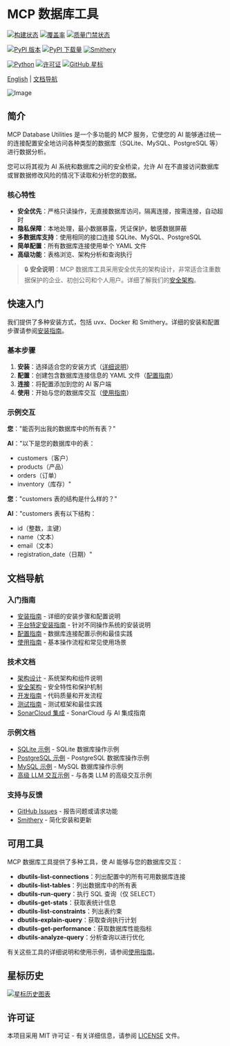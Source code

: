 # MCP 数据库工具

<!-- 项目状态徽章 -->
[![构建状态](https://img.shields.io/github/workflow/status/donghao1393/mcp-dbutils/Quality%20Assurance?label=tests)](https://github.com/donghao1393/mcp-dbutils/actions)
[![覆盖率](https://img.shields.io/endpoint?url=https://gist.githubusercontent.com/donghao1393/bdd0a63ec2a816539ff8c136ceb41e48/raw/coverage.json)](https://github.com/donghao1393/mcp-dbutils/actions)
[![质量门禁状态](https://sonarcloud.io/api/project_badges/measure?project=donghao1393_mcp-dbutils&metric=alert_status)](https://sonarcloud.io/dashboard?id=donghao1393_mcp-dbutils)

<!-- 版本和安装徽章 -->
[![PyPI 版本](https://img.shields.io/pypi/v/mcp-dbutils)](https://pypi.org/project/mcp-dbutils/)
[![PyPI 下载量](https://img.shields.io/pypi/dm/mcp-dbutils)](https://pypi.org/project/mcp-dbutils/)
[![Smithery](https://smithery.ai/badge/@donghao1393/mcp-dbutils)](https://smithery.ai/server/@donghao1393/mcp-dbutils)

<!-- 技术规格徽章 -->
[![Python](https://img.shields.io/badge/Python-3.10%2B-blue)](https://www.python.org/)
[![许可证](https://img.shields.io/github/license/donghao1393/mcp-dbutils)](LICENSE)
[![GitHub 星标](https://img.shields.io/github/stars/donghao1393/mcp-dbutils?style=social)](https://github.com/donghao1393/mcp-dbutils/stargazers)

[English](README_EN.md) | [文档导航](#文档导航)

![Image](https://github.com/user-attachments/assets/26c4f1a1-7b19-4bdd-b9fd-34ad198b0ce3)

## 简介

MCP Database Utilities 是一个多功能的 MCP 服务，它使您的 AI 能够通过统一的连接配置安全地访问各种类型的数据库（SQLite、MySQL、PostgreSQL 等）进行数据分析。

您可以将其视为 AI 系统和数据库之间的安全桥梁，允许 AI 在不直接访问数据库或冒数据修改风险的情况下读取和分析您的数据。

### 核心特性

- **安全优先**：严格只读操作，无直接数据库访问，隔离连接，按需连接，自动超时
- **隐私保障**：本地处理，最小数据暴露，凭证保护，敏感数据屏蔽
- **多数据库支持**：使用相同的接口连接 SQLite、MySQL、PostgreSQL
- **简单配置**：所有数据库连接使用单个 YAML 文件
- **高级功能**：表格浏览、架构分析和查询执行

> 🔒 **安全说明**：MCP 数据库工具采用安全优先的架构设计，非常适合注重数据保护的企业、初创公司和个人用户。详细了解我们的[安全架构](docs/zh/technical/security.md)。

## 快速入门

我们提供了多种安装方式，包括 uvx、Docker 和 Smithery。详细的安装和配置步骤请参阅[安装指南](docs/zh/installation.md)。

### 基本步骤

1. **安装**：选择适合您的安装方式（[详细说明](docs/zh/installation.md)）
2. **配置**：创建包含数据库连接信息的 YAML 文件（[配置指南](docs/zh/configuration.md)）
3. **连接**：将配置添加到您的 AI 客户端
4. **使用**：开始与您的数据库交互（[使用指南](docs/zh/usage.md)）

### 示例交互

**您**："能否列出我的数据库中的所有表？"

**AI**："以下是您的数据库中的表：
- customers（客户）
- products（产品）
- orders（订单）
- inventory（库存）"

**您**："customers 表的结构是什么样的？"

**AI**："customers 表有以下结构：
- id（整数，主键）
- name（文本）
- email（文本）
- registration_date（日期）"

## 文档导航

### 入门指南
- [安装指南](docs/zh/installation.md) - 详细的安装步骤和配置说明
- [平台特定安装指南](docs/zh/installation-platform-specific.md) - 针对不同操作系统的安装说明
- [配置指南](docs/zh/configuration.md) - 数据库连接配置示例和最佳实践
- [使用指南](docs/zh/usage.md) - 基本操作流程和常见使用场景

### 技术文档
- [架构设计](docs/zh/technical/architecture.md) - 系统架构和组件说明
- [安全架构](docs/zh/technical/security.md) - 安全特性和保护机制
- [开发指南](docs/zh/technical/development.md) - 代码质量和开发流程
- [测试指南](docs/zh/technical/testing.md) - 测试框架和最佳实践
- [SonarCloud 集成](docs/zh/technical/sonarcloud-integration.md) - SonarCloud 与 AI 集成指南

### 示例文档
- [SQLite 示例](docs/zh/examples/sqlite-examples.md) - SQLite 数据库操作示例
- [PostgreSQL 示例](docs/zh/examples/postgresql-examples.md) - PostgreSQL 数据库操作示例
- [MySQL 示例](docs/zh/examples/mysql-examples.md) - MySQL 数据库操作示例
- [高级 LLM 交互示例](docs/zh/examples/advanced-llm-interactions.md) - 与各类 LLM 的高级交互示例

### 支持与反馈
- [GitHub Issues](https://github.com/donghao1393/mcp-dbutils/issues) - 报告问题或请求功能
- [Smithery](https://smithery.ai/server/@donghao1393/mcp-dbutils) - 简化安装和更新

## 可用工具

MCP 数据库工具提供了多种工具，使 AI 能够与您的数据库交互：

- **dbutils-list-connections**：列出配置中的所有可用数据库连接
- **dbutils-list-tables**：列出数据库中的所有表
- **dbutils-run-query**：执行 SQL 查询（仅 SELECT）
- **dbutils-get-stats**：获取表统计信息
- **dbutils-list-constraints**：列出表约束
- **dbutils-explain-query**：获取查询执行计划
- **dbutils-get-performance**：获取数据库性能指标
- **dbutils-analyze-query**：分析查询以进行优化

有关这些工具的详细说明和使用示例，请参阅[使用指南](docs/zh/usage.md)。

## 星标历史

[![星标历史图表](https://starchart.cc/donghao1393/mcp-dbutils.svg?variant=adaptive)](https://starchart.cc/donghao1393/mcp-dbutils)

## 许可证

本项目采用 MIT 许可证 - 有关详细信息，请参阅 [LICENSE](LICENSE) 文件。
